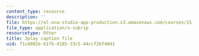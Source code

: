 ```yaml
---
content_type: resource
description: ''
file: https://ol-ocw-studio-app-production.s3.amazonaws.com/courses/15-401-finance-theory-i-fall-2008/f1c4892e61fb410533c544ccf2bf40d1_i_pLF9J3QPE.srt
file_type: application/x-subrip
resourcetype: Other
title: 3play caption file
uid: f1c4892e-61fb-4105-33c5-44ccf2bf40d1
---
```

